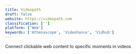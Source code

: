 ```yaml
---
title: Videopath
draft: false 
website: https://videopath.com
classification: ['']
platform: ['Web']
keywords: ['Athenascope', 'Videohance', 'Vidhub']
---
```

Connect clickable web content to specific moments in videos
